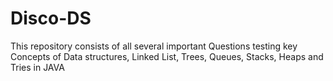 # Disco-DS
This repository consists of all several important Questions testing key Concepts of Data structures, Linked List, Trees, Queues, Stacks, Heaps and Tries in JAVA
